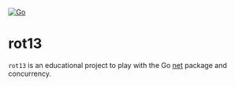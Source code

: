 [![Go](https://github.com/qba73/rot13/actions/workflows/go.yml/badge.svg)](https://github.com/qba73/rot13/actions/workflows/go.yml)

# rot13

`rot13` is an educational project to play with the Go [net](https://pkg.go.dev/net) package and concurrency.
